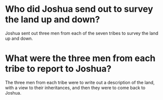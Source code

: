 # Who did Joshua send out to survey the land up and down?

Joshua sent out three men from each of the seven tribes to survey the land up and down.

# What were the three men from each tribe to report to Joshua?

The three men from each tribe were to write out a description of the land, with a view to their inheritances, and then they were to come back to Joshua.
